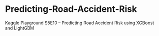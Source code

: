 # Predicting-Road-Accident-Risk
Kaggle Playground S5E10 – Predicting Road Accident Risk using XGBoost and LightGBM
